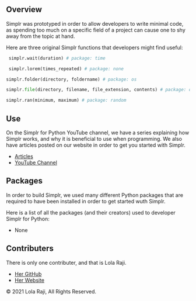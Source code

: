## Overview ##
Simplr was prototyped in order to allow developers to write minimal code, as spending too much on a specific field of a project can cause one to shy away from the topic at hand.

Here are three original Simplr functions that developers might find useful:

```python
 simplr.wait(duration) # package: time
```
```python
 simplr.lorem(times_repeated) # package: none
```

```python
simplr.folder(directory, foldername) # package: os
```

```python
simplr.file(directory, filename, file_extension, contents) # package: os
```

```python
simplr.ran(minimum, maximum) # package: random
```

## Use ##

On the Simplr for Python YouTube channel, we have a series explaining how Simplr works, and why it is beneficial to use when programming. We also have articles posted on our website in order to get you started with Simplr.

* [Articles]()
* [YouTube Channel]()

## Packages ##

In order to build Simplr, we used many different Python packages that are required to have been installed in order to get started wuth Simplr. 

Here is a list of all the packages (and their creators) used to developer Simplr for Python:

* None

## Contributers ##

There is only one contributer, and that is Lola Raji.

* [Her GitHub](https://www.github.com/lolaraji/)
* [Her Website](https://www.lolarajiweb.design)

&copy; 2021 Lola Raji, All Rights Reserved.
